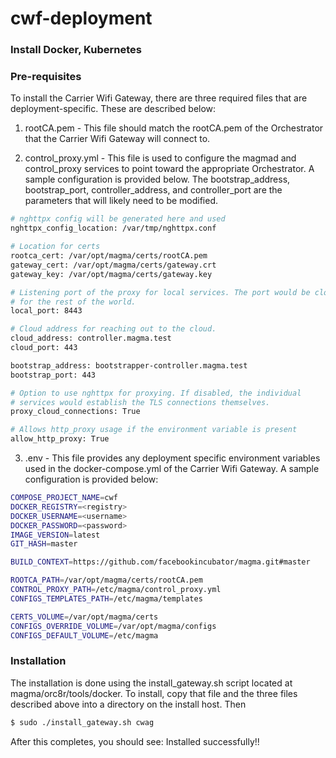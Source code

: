 # cwf-deployment

### Install Docker, Kubernetes


### Pre-requisites

To install the Carrier Wifi Gateway, there are three required files that are deployment-specific. These are described below:

1. rootCA.pem - This file should match the rootCA.pem of the Orchestrator that the Carrier Wifi Gateway will connect to.

2. control_proxy.yml - This file is used to configure the magmad and control_proxy services to point toward the appropriate Orchestrator. A sample configuration is provided below. The bootstrap_address, bootstrap_port, controller_address, and controller_port are the parameters that will likely need to be modified.

```bash
# nghttpx config will be generated here and used
nghttpx_config_location: /var/tmp/nghttpx.conf

# Location for certs
rootca_cert: /var/opt/magma/certs/rootCA.pem
gateway_cert: /var/opt/magma/certs/gateway.crt
gateway_key: /var/opt/magma/certs/gateway.key

# Listening port of the proxy for local services. The port would be closed
# for the rest of the world.
local_port: 8443

# Cloud address for reaching out to the cloud.
cloud_address: controller.magma.test
cloud_port: 443

bootstrap_address: bootstrapper-controller.magma.test
bootstrap_port: 443

# Option to use nghttpx for proxying. If disabled, the individual
# services would establish the TLS connections themselves.
proxy_cloud_connections: True

# Allows http_proxy usage if the environment variable is present
allow_http_proxy: True
```

3. .env - This file provides any deployment specific environment variables used in the docker-compose.yml of the Carrier Wifi Gateway. A sample configuration is provided below:

```bash
COMPOSE_PROJECT_NAME=cwf
DOCKER_REGISTRY=<registry>
DOCKER_USERNAME=<username>
DOCKER_PASSWORD=<password>
IMAGE_VERSION=latest
GIT_HASH=master

BUILD_CONTEXT=https://github.com/facebookincubator/magma.git#master

ROOTCA_PATH=/var/opt/magma/certs/rootCA.pem
CONTROL_PROXY_PATH=/etc/magma/control_proxy.yml
CONFIGS_TEMPLATES_PATH=/etc/magma/templates

CERTS_VOLUME=/var/opt/magma/certs
CONFIGS_OVERRIDE_VOLUME=/var/opt/magma/configs
CONFIGS_DEFAULT_VOLUME=/etc/magma
```


### Installation
The installation is done using the install_gateway.sh script located at magma/orc8r/tools/docker. To install, copy that file and the three files described above into a directory on the install host. Then

```bash
$ sudo ./install_gateway.sh cwag
```
After this completes, you should see: Installed successfully!!
